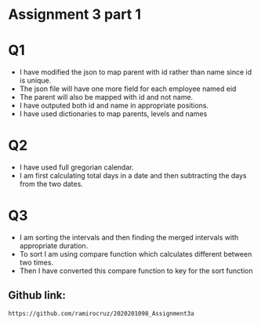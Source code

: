# Assignment 3 part 1

# Q1
* I have modified the json to map parent with id rather than name since id is unique.
* The json file will have one more field for each employee named eid
* The parent will also be mapped with id and not name.
* I have outputed both id and name in appropriate positions.
* I have used dictionaries to map parents, levels and names

# Q2
* I have used full gregorian calendar.
* I am first calculating total days in a date and then subtracting the days from the two dates.

# Q3
* I am sorting the intervals and then finding the merged intervals with appropriate duration.
* To sort I am using compare function which calculates different between two times.
* Then I have converted this compare function to key for the sort function

## Github link:
`https://github.com/ramirocruz/2020201098_Assignment3a`

